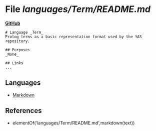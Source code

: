 # File _languages/Term/README.md_
**[GitHub](https://github.com/softlang/yas/blob/master/languages/Term/README.md)**
```
# Language _Term_
Prolog terms as a basic representation format used by the YAS repository.

## Purposes
_None_

## Links
...
```

## Languages
* [Markdown](../languages/Markdown.md)

## References
* elementOf('languages/Term/README.md',markdown(text))
